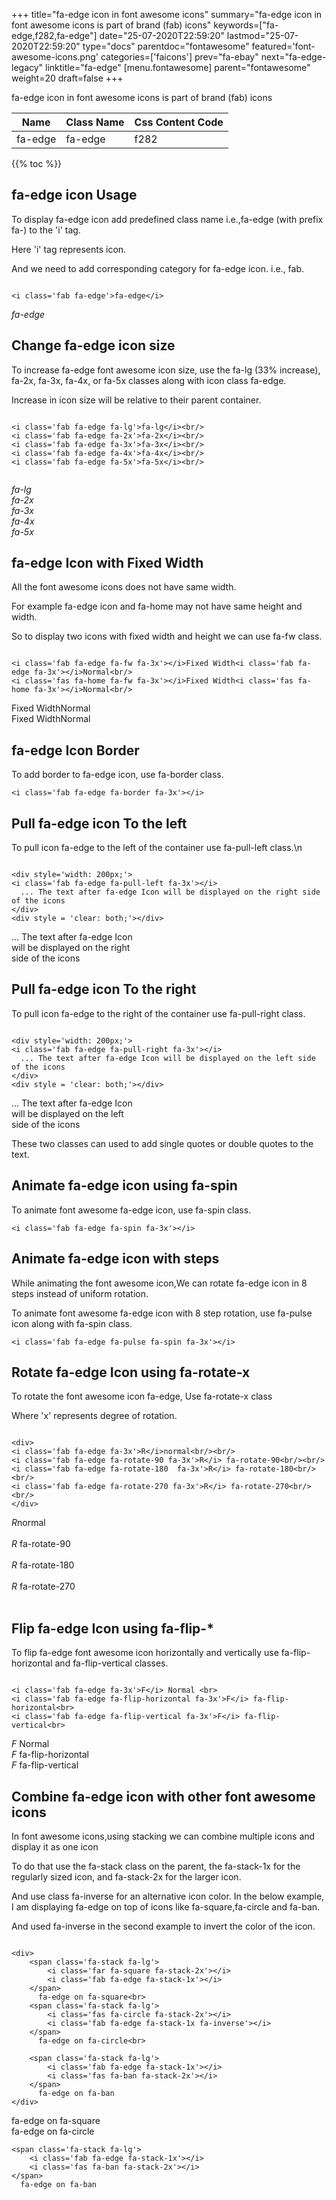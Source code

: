 +++
title="fa-edge icon in font awesome icons"
summary="fa-edge icon in font awesome icons is part of brand (fab) icons"
keywords=["fa-edge,f282,fa-edge"]
date="25-07-2020T22:59:20"
lastmod="25-07-2020T22:59:20"
type="docs"
parentdoc="fontawesome"
featured='font-awesome-icons.png'
categories=['faicons']
prev="fa-ebay"
next="fa-edge-legacy"
linktitle="fa-edge"
[menu.fontawesome]
parent="fontawesome"
weight=20
draft=false
+++


fa-edge icon in font awesome icons is part of brand (fab) icons

<div class='table-responsive'><table class='table'><thead><tr><th>Name</th><th>Class Name</th><th>Css Content Code</th></tr></thead><tbody><tr><td>fa-edge</td><td>fa-edge</td><td>f282</td></tr></tbody></table></div>


{{% toc %}}


## fa-edge icon Usage

To display fa-edge icon add predefined class name i.e.,fa-edge (with prefix fa-) to the 'i' tag.

Here 'i' tag represents icon.

And we need to add corresponding category for fa-edge icon. i.e., fab.


```

<i class='fab fa-edge'>fa-edge</i>
```

<i class='fab fa-edge'>fa-edge</i>




## Change fa-edge icon size
To increase fa-edge font awesome icon size, use the fa-lg (33% increase), fa-2x, fa-3x, fa-4x, or fa-5x classes along with icon class fa-edge.

Increase in icon size will be relative to their parent container. 

```

<i class='fab fa-edge fa-lg'>fa-lg</i><br/>
<i class='fab fa-edge fa-2x'>fa-2x</i><br/>
<i class='fab fa-edge fa-3x'>fa-3x</i><br/>
<i class='fab fa-edge fa-4x'>fa-4x</i><br/>
<i class='fab fa-edge fa-5x'>fa-5x</i><br/>
            
```

<i class='fab fa-edge fa-lg'>fa-lg</i><br/>
<i class='fab fa-edge fa-2x'>fa-2x</i><br/>
<i class='fab fa-edge fa-3x'>fa-3x</i><br/>
<i class='fab fa-edge fa-4x'>fa-4x</i><br/>
<i class='fab fa-edge fa-5x'>fa-5x</i><br/>
            



## fa-edge Icon with Fixed Width 

All the font awesome icons does not have same width.

For example fa-edge icon and fa-home may not have same height and width.

So to display two icons with fixed width and height we can use fa-fw class.


```

<i class='fab fa-edge fa-fw fa-3x'></i>Fixed Width<i class='fab fa-edge fa-3x'></i>Normal<br/>
<i class='fas fa-home fa-fw fa-3x'></i>Fixed Width<i class='fas fa-home fa-3x'></i>Normal<br/>
```

<i class='fab fa-edge fa-fw fa-3x'></i>Fixed Width<i class='fab fa-edge fa-3x'></i>Normal<br/>
<i class='fas fa-home fa-fw fa-3x'></i>Fixed Width<i class='fas fa-home fa-3x'></i>Normal<br/>



## fa-edge Icon Border 

To add border to fa-edge icon, use fa-border class.


```
<i class='fab fa-edge fa-border fa-3x'></i>

```
<i class='fab fa-edge fa-border fa-3x'></i>





## Pull fa-edge icon To the left

To pull icon fa-edge to the left of the container use fa-pull-left class.\n

```

<div style='width: 200px;'>
<i class='fab fa-edge fa-pull-left fa-3x'></i>
  ... The text after fa-edge Icon will be displayed on the right side of the icons
</div>
<div style = 'clear: both;'></div>
```

<div style='width: 200px;'>
<i class='fab fa-edge fa-pull-left fa-3x'></i>
  ... The text after fa-edge Icon will be displayed on the right side of the icons
</div>
<div style = 'clear: both;'></div>




## Pull fa-edge icon To the right
To pull icon fa-edge to the right of the container use fa-pull-right class.

```

<div style='width: 200px;'>
<i class='fab fa-edge fa-pull-right fa-3x'></i>
  ... The text after fa-edge Icon will be displayed on the left side of the icons
</div>
<div style = 'clear: both;'></div>
```

<div style='width: 200px;'>
<i class='fab fa-edge fa-pull-right fa-3x'></i>
  ... The text after fa-edge Icon will be displayed on the left side of the icons
</div>
<div style = 'clear: both;'></div>

These two classes can used to add single quotes or double quotes to the text.


## Animate fa-edge icon using fa-spin
To animate font awesome fa-edge icon, use fa-spin class.

```
<i class='fab fa-edge fa-spin fa-3x'></i>
```
<i class='fab fa-edge fa-spin fa-3x'></i>




## Animate fa-edge icon with steps
While animating the font awesome icon,We can rotate fa-edge icon in 8 steps instead of uniform rotation.

To animate font awesome fa-edge icon with 8 step rotation, use fa-pulse icon along with fa-spin class.


```
<i class='fab fa-edge fa-pulse fa-spin fa-3x'></i>

```
<i class='fab fa-edge fa-pulse fa-spin fa-3x'></i>





## Rotate fa-edge Icon using fa-rotate-x
To rotate the font awesome icon fa-edge, Use fa-rotate-x class

Where 'x' represents degree of rotation.


```

<div>
<i class='fab fa-edge fa-3x'>R</i>normal<br/><br/>
<i class='fab fa-edge fa-rotate-90 fa-3x'>R</i> fa-rotate-90<br/><br/> 
<i class='fab fa-edge fa-rotate-180  fa-3x'>R</i> fa-rotate-180<br/><br/> 
<i class='fab fa-edge fa-rotate-270 fa-3x'>R</i> fa-rotate-270<br/><br/>
</div>
```

<div>
<i class='fab fa-edge fa-3x'>R</i>normal<br/><br/>
<i class='fab fa-edge fa-rotate-90 fa-3x'>R</i> fa-rotate-90<br/><br/> 
<i class='fab fa-edge fa-rotate-180  fa-3x'>R</i> fa-rotate-180<br/><br/> 
<i class='fab fa-edge fa-rotate-270 fa-3x'>R</i> fa-rotate-270<br/><br/>
</div>




## Flip fa-edge Icon using fa-flip-*
To flip fa-edge font awesome icon horizontally and vertically use fa-flip-horizontal and fa-flip-vertical classes. 

```

<i class='fab fa-edge fa-3x'>F</i> Normal <br>
<i class='fab fa-edge fa-flip-horizontal fa-3x'>F</i> fa-flip-horizontal<br>
<i class='fab fa-edge fa-flip-vertical fa-3x'>F</i> fa-flip-vertical<br>
```

<i class='fab fa-edge fa-3x'>F</i> Normal <br>
<i class='fab fa-edge fa-flip-horizontal fa-3x'>F</i> fa-flip-horizontal<br>
<i class='fab fa-edge fa-flip-vertical fa-3x'>F</i> fa-flip-vertical<br>




## Combine fa-edge icon with other font awesome icons
In font awesome icons,using stacking we can combine multiple icons and display it as one icon 

To do that use the fa-stack class on the parent, the fa-stack-1x for the regularly sized icon, and fa-stack-2x for the larger icon.

And use class fa-inverse for an alternative icon color. 
In the below example, I am displaying fa-edge on top of icons like fa-square,fa-circle and fa-ban.

And used fa-inverse in the second example to invert the color of the icon.

```

<div>
    <span class='fa-stack fa-lg'>
        <i class='far fa-square fa-stack-2x'></i>
        <i class='fab fa-edge fa-stack-1x'></i>
    </span>
      fa-edge on fa-square<br>
    <span class='fa-stack fa-lg'>
        <i class='fas fa-circle fa-stack-2x'></i>
        <i class='fab fa-edge fa-stack-1x fa-inverse'></i>
    </span>
      fa-edge on fa-circle<br>

    <span class='fa-stack fa-lg'>
        <i class='fab fa-edge fa-stack-1x'></i>
        <i class='fas fa-ban fa-stack-2x'></i>
    </span>
      fa-edge on fa-ban
</div>
```

<div>
    <span class='fa-stack fa-lg'>
        <i class='far fa-square fa-stack-2x'></i>
        <i class='fab fa-edge fa-stack-1x'></i>
    </span>
      fa-edge on fa-square<br>
    <span class='fa-stack fa-lg'>
        <i class='fas fa-circle fa-stack-2x'></i>
        <i class='fab fa-edge fa-stack-1x fa-inverse'></i>
    </span>
      fa-edge on fa-circle<br>

    <span class='fa-stack fa-lg'>
        <i class='fab fa-edge fa-stack-1x'></i>
        <i class='fas fa-ban fa-stack-2x'></i>
    </span>
      fa-edge on fa-ban
</div>






